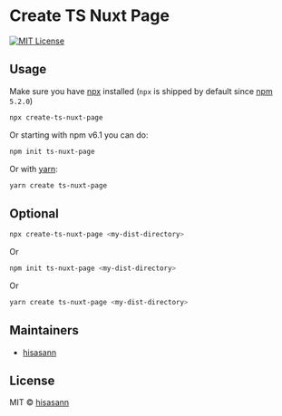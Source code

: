 # Create TS Nuxt Page

[![MIT License](http://img.shields.io/badge/license-MIT-blue.svg?style=flat)](LICENSE)

## Usage

Make sure you have [npx](https://www.npmjs.com/package/npx) installed (`npx` is shipped by default since [npm](https://www.npmjs.com/get-npm) `5.2.0`)

```bash
npx create-ts-nuxt-page
```

Or starting with npm v6.1 you can do:

```bash
npm init ts-nuxt-page
```

Or with [yarn](https://yarnpkg.com/en/):

```bash
yarn create ts-nuxt-page
```

## Optional

```bash
npx create-ts-nuxt-page <my-dist-directory>
```

Or

```bash
npm init ts-nuxt-page <my-dist-directory>
```

Or

```bash
yarn create ts-nuxt-page <my-dist-directory>
```

## Maintainers

- [hisasann](https://github.com/hisasann)

## License

MIT © [hisasann](https://github.com/hisasann)

